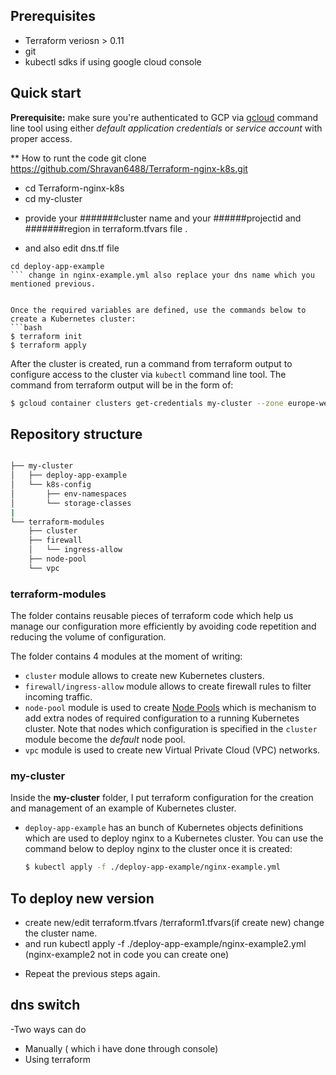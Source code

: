 ## Prerequisites
- Terraform veriosn > 0.11
- git
- kubectl sdks if using google cloud console



## Quick start
**Prerequisite:** make sure you're authenticated to GCP via [gcloud](https://cloud.google.com/sdk/gcloud/) command line tool using either _default application credentials_ or _service account_ with proper access.

** How to runt the code
 git clone https://github.com/Shravan6488/Terraform-nginx-k8s.git
 
 * cd Terraform-nginx-k8s
 * cd my-cluster
 
 - provide your #######cluster name and your ######projectid and #######region in terraform.tfvars file .
 * and also edit dns.tf file
 ``` change the dns name in dns_name attribute
 cd deploy-app-example
 ``` change in nginx-example.yml also replace your dns name which you mentioned previous.
 

Once the required variables are defined, use the commands below to create a Kubernetes cluster:
```bash
$ terraform init
$ terraform apply
```

After the cluster is created, run a command from terraform output to configure access to the cluster via `kubectl` command line tool. The command from terraform output will be in the form of:

```bash
$ gcloud container clusters get-credentials my-cluster --zone europe-west1-b --project example-123456 (change example-123456 to your project)
```


## Repository structure
```bash

├── my-cluster
│   ├── deploy-app-example
│   └── k8s-config
│       ├── env-namespaces
│       └── storage-classes  
|
└── terraform-modules
    ├── cluster
    ├── firewall
    │   └── ingress-allow
    ├── node-pool
    └── vpc
```

### terraform-modules
The folder contains reusable pieces of terraform code which help us manage our configuration more efficiently by avoiding code repetition and reducing the volume of configuration.

The folder contains 4 modules at the moment of writing:

* `cluster` module allows to create new Kubernetes clusters.
* `firewall/ingress-allow` module allows to create firewall rules to filter incoming traffic.
* `node-pool` module is used to create [Node Pools](https://cloud.google.com/kubernetes-engine/docs/concepts/node-pools) which is mechanism to add extra nodes of required configuration to a running Kubernetes cluster. Note that nodes which configuration is specified in the `cluster` module become the _default_ node pool.  
* `vpc` module is used to create new Virtual Private Cloud (VPC) networks.

### my-cluster
Inside the **my-cluster** folder, I put terraform configuration for the creation and management of an example of Kubernetes cluster.

* `deploy-app-example` has an bunch of Kubernetes objects definitions which are used to deploy nginx to a Kubernetes cluster. You can use the command below to deploy nginx to the cluster once it is created:
	```bash
	$ kubectl apply -f ./deploy-app-example/nginx-example.yml
	```
## To deploy new version

* create new/edit  terraform.tfvars /terraform1.tfvars(if create new) change the cluster name.
* and run kubectl apply -f ./deploy-app-example/nginx-example2.yml (nginx-example2 not in code you can create one)
- Repeat the previous steps again.

## dns switch 
-Two ways can do
* Manually ( which i have done through console)
* Using terraform 
